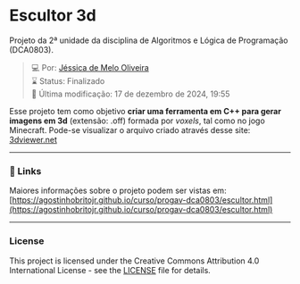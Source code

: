 # Escultor 3d
Projeto da 2ª unidade da disciplina de Algoritmos e Lógica de Programação (DCA0803).

>:computer: Por: [Jéssica de Melo Oliveira](https://github.com/jessicamelooliveira)\
>:hourglass: Status: Finalizado\
>:date: Última modificação: 17 de dezembro de 2024, 19:55

Esse projeto tem como objetivo **criar uma ferramenta em C++ para gerar imagens em 3d** (extensão: .off) formada por *voxels*, tal como no jogo Minecraft. Pode-se visualizar o arquivo criado através desse site: [3dviewer.net](https://3dviewer.net/)

---
### 🔗 Links
Maiores informações sobre o projeto podem ser vistas em:
[https://agostinhobritojr.github.io/curso/progav-dca0803/escultor.html](https://agostinhobritojr.github.io/curso/progav-dca0803/escultor.html)

---
### License
This project is licensed under the Creative Commons Attribution 4.0 International License - see the [LICENSE](LICENSE) file for details.